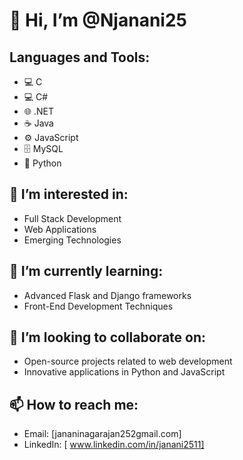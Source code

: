 # 👋 Hi, I’m @Njanani25

## Languages and Tools:
- 💻 C
- 💻 C#
- 🌐 .NET
- ☕ Java
- ⚙️ JavaScript
- 🗄️ MySQL
- 🐍 Python
  
## 👀 I’m interested in:
- Full Stack Development
- Web Applications
- Emerging Technologies

## 🌱 I’m currently learning:
- Advanced Flask and Django frameworks
- Front-End Development Techniques

## 💞️ I’m looking to collaborate on:
- Open-source projects related to web development
- Innovative applications in Python and JavaScript

## 📫 How to reach me:
- Email: [jananinagarajan252gmail.com]
- LinkedIn: [ www.linkedin.com/in/janani2511]


